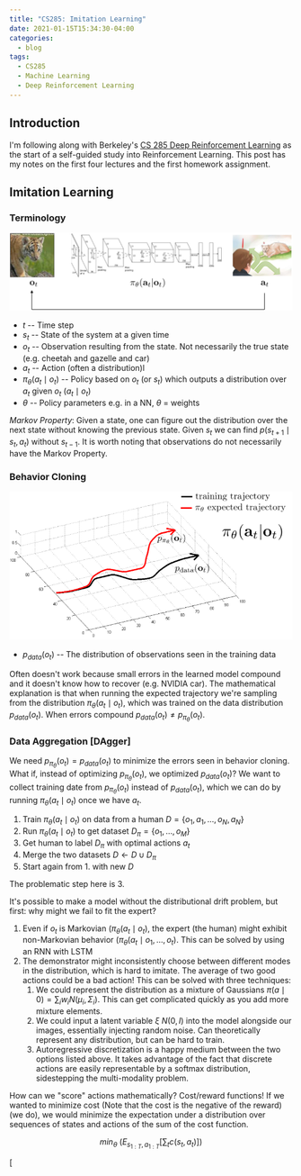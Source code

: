 ```yaml
---
title: "CS285: Imitation Learning"
date: 2021-01-15T15:34:30-04:00
categories:
  - blog
tags:
  - CS285
  - Machine Learning
  - Deep Reinforcement Learning
---
```


## Introduction

I'm following along with Berkeley's [CS 285 Deep Reinforcement Learning](http://rail.eecs.berkeley.edu/deeprlcourse/) as the start of a self-guided study into Reinforcement Learning. 
This post has my notes on the first four lectures and the first homework assignment.

## Imitation Learning

### Terminology

![tiger](/assets/images/cs285/hw1/tiger.png)

* $t$ -- Time step
* $s_t$ -- State of the system at a given time
* $o_t$ -- Observation resulting from the state. Not necessarily the true state (e.g. cheetah and gazelle and car)
* $a_t$ -- Action (often a distribution)l
* $\pi_\theta(a_t \mid o_t)$ -- Policy based on $o_t$ (or $s_t$) which outputs a distribution over $a_t$ given $o_t$ ($a_t \mid o_t$)
* $\theta$ -- Policy parameters e.g. in a NN, $\theta$ = weights

_Markov Property_: Given a state, one can figure out the distribution over the next state without knowing the previous state. 
Given $s_t$ we can find $p(s_{t+1} \mid s_t, a_t)$ without $s_{t-1}$. 
It is worth noting that observations do not necessarily have the Markov Property.

### Behavior Cloning

![behavior cloning](/assets/images/cs285/hw1/behavior_cloning.png)

* $p_{data}(o_t)$ -- The distribution of observations seen in the training data

Often doesn't work because small errors in the learned model compound and it doesn't know how to recover (e.g. NVIDIA car). 
The mathematical explanation is that when running the expected trajectory we're sampling from the distribution $\pi_\theta(a_t \mid o_t)$, which was trained on the data distribution $p_{data}(o_t)$. 
When errors compound $p_{data}(o_t) \neq p_{\pi_\theta}(o_t)$.

### Data Aggregation [DAgger]

We need $p_{\pi_\theta}(o_t) = p_{data}(o_t)$ to minimize the errors seen in behavior cloning. 
What if, instead of optimizing $p_{\pi_\theta}(o_t)$, we optimized $p_{data}(o_t)$? 
We want to collect training date from $p_{\pi_\theta}(o_t)$ instead of $p_{data}(o_t)$, which we can do by running $\pi_\theta(a_t \mid o_t)$ once we have $a_t$.

1. Train $\pi_\theta(a_t \mid o_t)$ on data from a human $D = \{ o_1, a_1, \dots, o_N, a_N \}$
2. Run $\pi_\theta(a_t \mid o_t)$ to get dataset $D_\pi = \{ o_1,\dots, o_M\}$
3. Get human to label $D_\pi$ with optimal actions $a_t$
4. Merge the two datasets $D \leftarrow D \cup D_\pi$
5. Start again from 1. with new $D$

The problematic step here is 3.

It's possible to make a model without the distributional drift problem, but first: why might we fail to fit the expert?

1. Even if $o_t$ is Markovian ($\pi_\theta(a_t \mid o_t$), the expert (the human) might exhibit non-Markovian behavior ($\pi_\theta(a_t \mid o_1,\dots, o_t$). This can be solved by using an RNN with LSTM
2. The demonstrator might inconsistently choose between different modes in the distribution, which is hard to imitate. The average of two good actions could be a bad action! This can be solved with three techniques:
   1. We could represent the distribution as a mixture of Gaussians  $\pi(a \mid 0)=\sum_iw_iN(\mu_i,\Sigma_i)$. This can get complicated quickly as you add more mixture elements.
   2. We could input a latent variable $\xi ~ N(0,I)$ into the model alongside our images, essentially injecting random noise. Can theoretically represent any distribution, but can be hard to train.
   3. Autoregressive discretization is a happy medium between the two options listed above. It takes advantage of the fact that discrete actions are easily representable by a softmax distribution, sidestepping the multi-modality problem.

How can we "score" actions mathematically? Cost/reward functions! If we wanted to minimize cost (Note that the cost is the negative of the reward) (we do), we would minimize the expectation under a distribution over sequences of states and actions of the sum of the cost function.

$$
 min_\theta \ (E_{s_{1:T},a_{1:T}} \left[ \sum_t c(s_{t},a_{t}) \right])
$$

[
